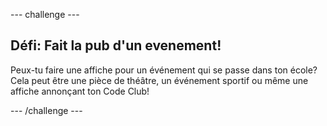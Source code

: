 \--- challenge \---

## Défi: Fait la pub d'un evenement!

Peux-tu faire une affiche pour un événement qui se passe dans ton école? Cela peut être une pièce de théâtre, un événement sportif ou même une affiche annonçant ton Code Club!

\--- /challenge \---
